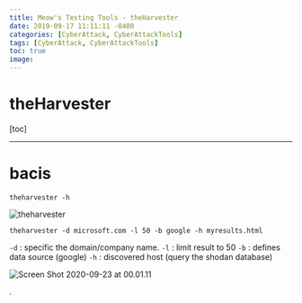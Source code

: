 ```yaml
---
title: Meow's Testing Tools - theHarvester
date: 2019-09-17 11:11:11 -0400
categories: [CyberAttack, CyberAttackTools]
tags: [CyberAttack, CyberAttackTools]
toc: true
image:
---
```


# theHarvester

[toc]

---

# bacis

`theharvester -h`

![theharvester](https://i.imgur.com/GxxZgha.png)

`theharvester -d microsoft.com -l 50 -b google -h myresults.html`

`-d` : specific the domain/company name.
`-l` : limit result to 50
`-b` : defines data source (google)
`-h` : discovered host (query the shodan database)


![Screen Shot 2020-09-23 at 00.01.11](https://i.imgur.com/dGlsSyA.png)



.
